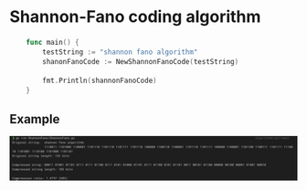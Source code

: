 # Shannon-Fano coding algorithm

```Go
    func main() {
        testString := "shannon fano algorithm"
        shanonFanoCode := NewShannonFanoCode(testString)

        fmt.Println(shannonFanoCode)
    }
```

## Example

![Shanon-Fano example](../assets/ShannonFano.png)
<!-- ![Shanon-Fano example](https://github.com/2thousandmax/algorithms/blob/main/assets/ShannonFano.png?raw=true) -->
